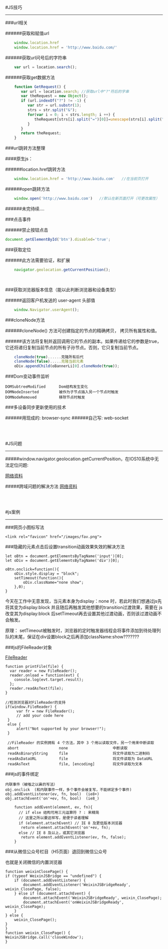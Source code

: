 #JS技巧

---


###url相关

######获取和赋值url

```javascript
	window.location.href
	window.location.href = 'http://www.baidu.com/'
```

######获取url问号后的字符串

```javascript
	var url = location.search();
```

######获取get数据方法

```javascript
	function GetRequest() {  
	   var url = location.search; //获取url中"?"符后的字串  
	   var theRequest = new Object();  
	   if (url.indexOf("?") != -1) {  
	      var str = url.substr(1);  
	      strs = str.split("&");  
	      for(var i = 0; i < strs.length; i ++) {  
	         theRequest[strs[i].split("=")[0]]=unescape(strs[i].split("=")[1]);  
	      }  
	   }  
	   return theRequest;  
	}
```

###url跳转方法整理

####原生js：

######location.href跳转方法
```javascript
    window.location.href = 'http://www.baidu.com'   //在当前页打开
```
######open跳转方法
```javascript
    window.open('http://www.baidu.com')   //默认在新页面打开（可更改属性）
```

######未完待续....

###点击事件

######禁止按钮点击

```javascript
document.getElementById('btn').disabled='true';
```


###获取定位


######此方法需要验证，和扩展

```javascript
	navigator.geolocation.getCurrentPosition();
```
<br>


###获取浏览器版本信息（能以此判断浏览器和设备类型）

######返回客户机发送的 user-agent 头部值
```javascript
	window.Navigator.userAgent();
```



###cloneNode方法

######cloneNode() 方法可创建指定的节点的精确拷贝， 拷贝所有属性和值。

######该方法将复制并返回调用它的节点的副本。如果传递给它的参数是true，它还将递归复制当前节点的所有子孙节点。否则，它只复制当前节点。

```javascript
	cloneNode(true)......克隆所有后代
	cloneNode(false).....克隆当前元素
	oDiv.appendChild(oBannerLi[0].cloneNode(true));
```

###Dom变动事件监听

    DOMSubtreeModified      Dom结构发生变化
    DOMNodeInserted         被作为子节点插入另一个节点时触发
    DOMNodeRemoved          移除节点时触发


###多设备同步更新使用的技术

######用现成的: browser-sync
######自己写: web-socket


<br/>
<br/>

#JS问题

---


#####window.navigator.geolocation.getCurrentPosition，在IOS10系统中无法定位问题:

[网络资料](9https://blog.csdn.net/for12/article/details/52803787)


#####跨域问题的解决方法
[网络资料](https://blog.csdn.net/lambert310/article/details/51683775)




<br/>
<br/>



#js案例

---

###网页小图标写法

	<link rel="favicon" href="/images/fav.png">

###隐藏的元素点击后设置transition动画效果失效的解决方法

	let oBtn = document.getElementsByTagName('input')[0];
	let oDiv = document.getElementsByTagName('div')[0];

	oBtn.onclick=function(){
		oDiv.style.display = "block";
		setTimeout(function(){
			oDiv.className="none show";
		},0);
	}


今天在工作中无意发现，当元素本身为display：none 时，若此时我们想通过js先将其变为display:block 并且随后再触发其他想要的transition过渡效果，需要在 js改变其为display:block 后setTimeout再去设置其他过渡动画，否则该过渡动画不会触发。

原理： setTimeout被触发时，浏览器的定时触发器线程会将事件添加到待处理列队的末尾，保证在div设置block之后再添加className:show???????

###js的FileReader对象

[FileReader](https://developer.mozilla.org/en-US/docs/Web/API/FileReader/FileReader)

	function printFile(file) {
	  var reader = new FileReader();
	  reader.onload = function(evt) {
	    console.log(evt.target.result);
	  };
	  reader.readAsText(file);
	}

	//检测浏览器对FileReader的支持
	if(window.FileReader) {
	     var fr = new FileReader();
	     // add your code here
	 }
	 else {
	     alert("Not supported by your browser!");
	 }

	 //FileReader 的实例拥有 4 个方法，其中 3 个用以读取文件，另一个用来中断读取
	 abort					none					中断读取		
	 readAsBinaryString		file					将文件读取为二进制码
	 readAsDataURL			file					将文件读取为 DataURL
	 readAsText				file, [encoding] 		将文件读取为文本

###js的事件绑定

	内联事件（被嗤之以鼻的写法）
	obj.onclick  (和内联事件一样，多个事件会被复写，不能绑定多个事件)
	obj.addEventListener(ev, fn, bool)	(ie8+)
	obj.attachEvent('on'+ev, fn, bool)	(ie8_)



```script
	function addEvent(element, ev, fn){
	  // if else 结构可用三元运算符 ? : 来精简
	  // 这里之所以要这样写，是便于读者理解
	  if (element.attachEvent) // IE 8 及更低版本浏览器
	   return element.attachEvent('on'+ev, fn);
	  else // IE 8 及以上，或其它浏览器
	   return element.addEventListener(ev, fn, false);
	}
```


###从微信公众号栏目（H5页面）退回到微信公众号

也就是关闭微信的内置浏览器

    function weixinClosePage() {
    if (typeof WeixinJSBridge == "undefined") {
        if (document.addEventListener) {
            document.addEventListener('WeixinJSBridgeReady', weixin_ClosePage, false);
        } else if (document.attachEvent) {
            document.attachEvent('WeixinJSBridgeReady', weixin_ClosePage);
            document.attachEvent('onWeixinJSBridgeReady', weixin_ClosePage);
        }
    } else {
        weixin_ClosePage();
    }
    }
    function weixin_ClosePage() {
    WeixinJSBridge.call('closeWindow');
    }
